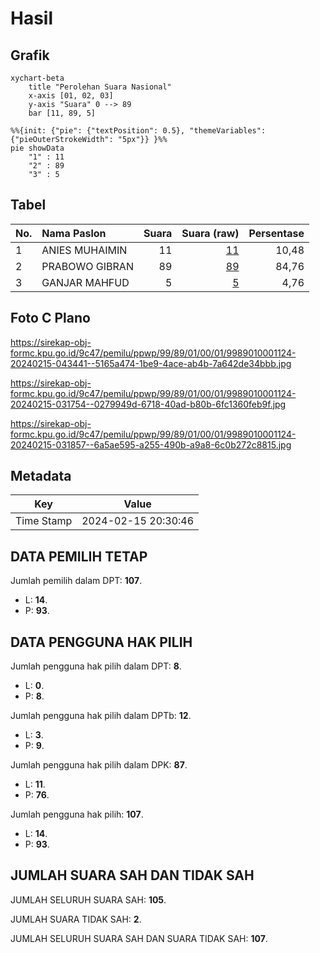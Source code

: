 # Hasil

## Grafik

```mermaid
xychart-beta
    title "Perolehan Suara Nasional"
    x-axis [01, 02, 03]
    y-axis "Suara" 0 --> 89
    bar [11, 89, 5]
```

```mermaid
%%{init: {"pie": {"textPosition": 0.5}, "themeVariables": {"pieOuterStrokeWidth": "5px"}} }%%
pie showData
    "1" : 11
    "2" : 89
    "3" : 5
```

## Tabel

| No. | Nama Paslon    | Suara | Suara (raw) | Persentase |
|:--- |:-------------- | -----:| -----------:| ----------:|
| 1   | ANIES MUHAIMIN | 11    | [11][p-1]   | 10,48      |
| 2   | PRABOWO GIBRAN | 89    | [89][p-2]   | 84,76      |
| 3   | GANJAR MAHFUD  | 5     | [5][p-3]    | 4,76       |


[p-1]: https://github.com/gigit-pemilu/pemilu-2024/blob/main/pilpres/hitung-suara/sub/99-luar-negeri/sub/89-penang-malaysia/sub/01-penang-malaysia/sub/0001-penang-malaysia/sub/124-ksk-109/sub/paslon-1.txt
[p-2]: https://github.com/gigit-pemilu/pemilu-2024/blob/main/pilpres/hitung-suara/sub/99-luar-negeri/sub/89-penang-malaysia/sub/01-penang-malaysia/sub/0001-penang-malaysia/sub/124-ksk-109/sub/paslon-2.txt
[p-3]: https://github.com/gigit-pemilu/pemilu-2024/blob/main/pilpres/hitung-suara/sub/99-luar-negeri/sub/89-penang-malaysia/sub/01-penang-malaysia/sub/0001-penang-malaysia/sub/124-ksk-109/sub/paslon-3.txt

## Foto C Plano

https://sirekap-obj-formc.kpu.go.id/9c47/pemilu/ppwp/99/89/01/00/01/9989010001124-20240215-043441--5165a474-1be9-4ace-ab4b-7a642de34bbb.jpg

https://sirekap-obj-formc.kpu.go.id/9c47/pemilu/ppwp/99/89/01/00/01/9989010001124-20240215-031754--0279949d-6718-40ad-b80b-6fc1360feb9f.jpg

https://sirekap-obj-formc.kpu.go.id/9c47/pemilu/ppwp/99/89/01/00/01/9989010001124-20240215-031857--6a5ae595-a255-490b-a9a8-6c0b272c8815.jpg


## Metadata

| Key        | Value               |
| ---------- | ------------------- |
| Time Stamp | 2024-02-15 20:30:46 |


## DATA PEMILIH TETAP

Jumlah pemilih dalam DPT: **107**.
 * L: **14**.
 * P: **93**.

## DATA PENGGUNA HAK PILIH

Jumlah pengguna hak pilih dalam DPT: **8**.
 * L: **0**.
 * P: **8**.

Jumlah pengguna hak pilih dalam DPTb: **12**.
 * L: **3**.
 * P: **9**.

Jumlah pengguna hak pilih dalam DPK: **87**.
 * L: **11**.
 * P: **76**.

Jumlah pengguna hak pilih: **107**.
 * L: **14**.
 * P: **93**.

## JUMLAH SUARA SAH DAN TIDAK SAH

JUMLAH SELURUH SUARA SAH: **105**.

JUMLAH SUARA TIDAK SAH: **2**.

JUMLAH SELURUH SUARA SAH DAN SUARA TIDAK SAH: **107**.


